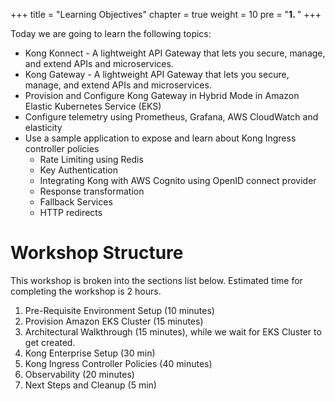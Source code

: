 +++
title = "Learning Objectives"
chapter = true
weight = 10
pre = "<b>1. </b>"
+++

Today we are going to learn the following topics:

* Kong Konnect - A lightweight API Gateway that lets you secure, manage, and extend APIs and microservices.
* Kong Gateway - A lightweight API Gateway that lets you secure, manage, and extend APIs and microservices.
* Provision and Configure Kong Gateway in Hybrid Mode in Amazon Elastic Kubernetes Service (EKS)
* Configure telemetry using Prometheus, Grafana, AWS CloudWatch and elasticity
* Use a sample application to expose and learn about Kong Ingress controller policies
    * Rate Limiting using Redis
    * Key Authentication
    * Integrating Kong with AWS Cognito using OpenID connect provider
    * Response transformation
    * Fallback Services
    * HTTP redirects

# Workshop Structure

This workshop is broken into the sections list below.  Estimated time for completing the workshop is 2 hours.

1. Pre-Requisite Environment Setup (10 minutes)
1. Provision Amazon EKS Cluster (15 minutes)
1. Architectural Walkthrough (15 minutes), while we wait for EKS Cluster to get created.
1. Kong Enterprise Setup (30 min)
1. Kong Ingress Controller Policies (40 minutes)
1. Observability (20 minutes)
1. Next Steps and Cleanup (5 min)